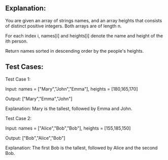 ## Explanation:



You are given an array of strings names, and an array heights that consists of distinct positive integers. Both arrays are of length n.

For each index i, names[i] and heights[i] denote the name and height of the ith person.

Return names sorted in descending order by the people's heights.

 

## Test Cases:



Test Case 1:

Input: names = ["Mary","John","Emma"], heights = [180,165,170]

Output: ["Mary","Emma","John"]

Explanation: Mary is the tallest, followed by Emma and John.



Test Case 2:

Input: names = ["Alice","Bob","Bob"], heights = [155,185,150]

Output: ["Bob","Alice","Bob"]

Explanation: The first Bob is the tallest, followed by Alice and the second Bob.
